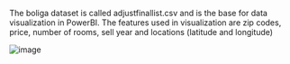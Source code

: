 The boliga dataset is called adjustfinallist.csv and is the base for data visualization in PowerBI.
The features used in visualization are zip codes, price, number of rooms, sell year and locations (latitude and longitude)

![image](https://user-images.githubusercontent.com/40825848/66418770-120aa600-ea03-11e9-8a21-65e600493ff0.png)
